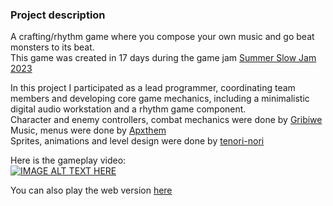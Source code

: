 ### Project description

A crafting/rhythm game where you compose your own music and go beat monsters to its beat.\
This game was created in 17 days during the game jam [Summer Slow Jam 2023](https://itch.io/jam/ssjcrafting)

In this project I participated as a lead programmer, coordinating team members and developing core game mechanics, including a minimalistic digital audio workstation and a rhythm game component.\
Character and enemy controllers, combat mechanics were done by [Gribiwe](https://github.com/Gribiwe)\
Music, menus were done by [Apxthem](https://github.com/Apxthem)\
Sprites, animations and level design were done by [tenori-nori](https://github.com/tenori-nori)

Here is the gameplay video:\
[![IMAGE ALT TEXT HERE](http://img.youtube.com/vi/fPZf_1fDeAg/maxresdefault.jpg)](http://www.youtube.com/watch?v=fPZf_1fDeAgw)

You can also play the web version [here](https://toxazol.itch.io/musician-of-the-flying-archipelago)
